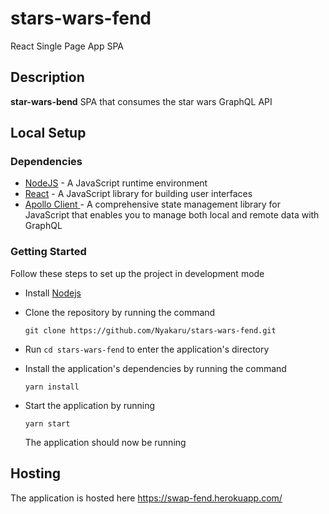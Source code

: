# stars-wars-fend

React Single Page App SPA

## Description

**star-wars-bend** SPA that consumes the star wars GraphQL API

## Local Setup

### Dependencies

- [NodeJS](https://github.com/nodejs/node) - A JavaScript runtime environment
- [React](https://reactjs.org/) - A JavaScript library for building user interfaces
- [Apollo Client ](https://www.apollographql.com/docs/react/) - A comprehensive state management library for JavaScript that enables you to manage both local and remote data with GraphQL

### Getting Started

Follow these steps to set up the project in development mode

- Install [Nodejs](https://nodejs.org/en/download/)
- Clone the repository by running the command

  ```[bash]
  git clone https://github.com/Nyakaru/stars-wars-fend.git
  ```

- Run `cd stars-wars-fend` to enter the application's directory
- Install the application's dependencies by running the command
  ```
  yarn install
  ```
- Start the application by running
  ```
  yarn start
  ```
  The application should now be running

## Hosting

The application is hosted here https://swap-fend.herokuapp.com/
